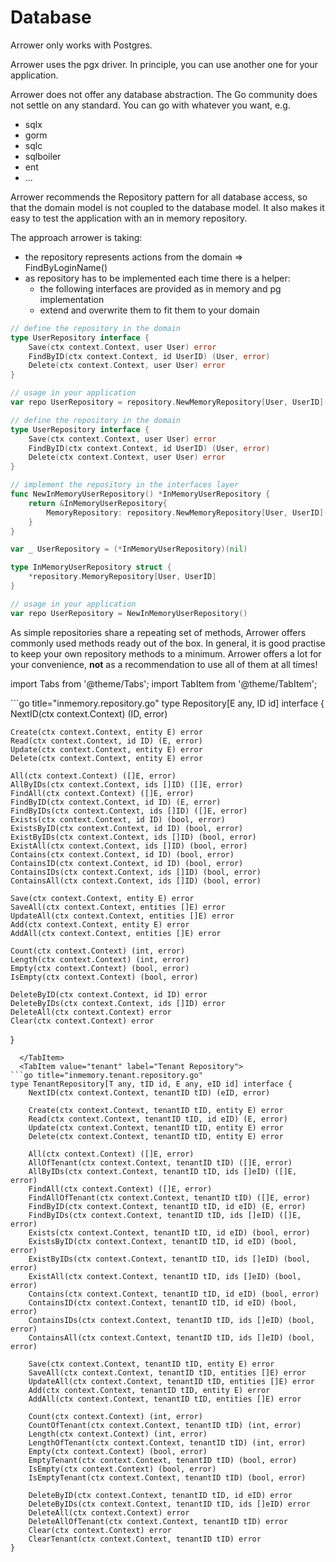 ---
---




# Database
Arrower only works with Postgres. 

Arrower uses the pgx driver. In principle, you can use another one for your application.

Arrower does not offer any database abstraction. The Go community does not settle on any standard.
You can go with whatever you want, e.g.
* sqlx
* gorm
* sqlc
* sqlboiler
* ent
* ...

Arrower recommends the Repository pattern for all database access,
so that the domain model is not coupled to the database model.
It also makes it easy to test the application with an in memory repository.

The approach arrower is taking:
* the repository represents actions from the domain => FindByLoginName()
* as repository has to be implemented each time there is a helper:
  * the following interfaces are provided as in memory and pg implementation
  * extend and overwrite them to fit them to your domain

```go title="Direct use of generic repository"
// define the repository in the domain 
type UserRepository interface {
    Save(ctx context.Context, user User) error
    FindByID(ctx context.Context, id UserID) (User, error)
    Delete(ctx context.Context, user User) error
}

// usage in your application
var repo UserRepository = repository.NewMemoryRepository[User, UserID](),
```

```go title="Wrap the generic repository"
// define the repository in the domain 
type UserRepository interface {
    Save(ctx context.Context, user User) error
    FindByID(ctx context.Context, id UserID) (User, error)
    Delete(ctx context.Context, user User) error
}

// implement the repository in the interfaces layer
func NewInMemoryUserRepository() *InMemoryUserRepository {
    return &InMemoryUserRepository{
        MemoryRepository: repository.NewMemoryRepository[User, UserID](),
    }
}

var _ UserRepository = (*InMemoryUserRepository)(nil)

type InMemoryUserRepository struct {
    *repository.MemoryRepository[User, UserID]
}

// usage in your application
var repo UserRepository = NewInMemoryUserRepository()
```




As simple repositories share a repeating set of methods, 
Arrower offers commonly used methods ready out of the box.
In general, it is good practise to keep your own repository methods to a minimum.
Arrower offers a lot for your convenience,
**not** as a recommendation to use all of them at all times!


import Tabs from '@theme/Tabs';
import TabItem from '@theme/TabItem';

<Tabs>
  <TabItem value="entity" label="Entity Repository" default>
```go title="inmemory.repository.go"
type Repository[E any, ID id] interface {
    NextID(ctx context.Context) (ID, error)

    Create(ctx context.Context, entity E) error
    Read(ctx context.Context, id ID) (E, error)
    Update(ctx context.Context, entity E) error
    Delete(ctx context.Context, entity E) error
    
    All(ctx context.Context) ([]E, error)
    AllByIDs(ctx context.Context, ids []ID) ([]E, error)
    FindAll(ctx context.Context) ([]E, error)
    FindByID(ctx context.Context, id ID) (E, error)
    FindByIDs(ctx context.Context, ids []ID) ([]E, error)
    Exists(ctx context.Context, id ID) (bool, error)
    ExistsByID(ctx context.Context, id ID) (bool, error)
    ExistByIDs(ctx context.Context, ids []ID) (bool, error)
    ExistAll(ctx context.Context, ids []ID) (bool, error)
    Contains(ctx context.Context, id ID) (bool, error)
    ContainsID(ctx context.Context, id ID) (bool, error)
    ContainsIDs(ctx context.Context, ids []ID) (bool, error)
    ContainsAll(ctx context.Context, ids []ID) (bool, error)
    
    Save(ctx context.Context, entity E) error
    SaveAll(ctx context.Context, entities []E) error
    UpdateAll(ctx context.Context, entities []E) error
    Add(ctx context.Context, entity E) error
    AddAll(ctx context.Context, entities []E) error
    
    Count(ctx context.Context) (int, error)
    Length(ctx context.Context) (int, error)
    Empty(ctx context.Context) (bool, error)
    IsEmpty(ctx context.Context) (bool, error)
    
    DeleteByID(ctx context.Context, id ID) error
    DeleteByIDs(ctx context.Context, ids []ID) error
    DeleteAll(ctx context.Context) error
    Clear(ctx context.Context) error
}
```
  </TabItem>
  <TabItem value="tenant" label="Tenant Repository">
```go title="inmemory.tenant.repository.go"
type TenantRepository[T any, tID id, E any, eID id] interface {
    NextID(ctx context.Context, tenantID tID) (eID, error)
    
    Create(ctx context.Context, tenantID tID, entity E) error
    Read(ctx context.Context, tenantID tID, id eID) (E, error)
    Update(ctx context.Context, tenantID tID, entity E) error
    Delete(ctx context.Context, tenantID tID, entity E) error
    
    All(ctx context.Context) ([]E, error)
    AllOfTenant(ctx context.Context, tenantID tID) ([]E, error)
    AllByIDs(ctx context.Context, tenantID tID, ids []eID) ([]E, error)
    FindAll(ctx context.Context) ([]E, error)
    FindAllOfTenant(ctx context.Context, tenantID tID) ([]E, error)
    FindByID(ctx context.Context, tenantID tID, id eID) (E, error)
    FindByIDs(ctx context.Context, tenantID tID, ids []eID) ([]E, error)
    Exists(ctx context.Context, tenantID tID, id eID) (bool, error)
    ExistsByID(ctx context.Context, tenantID tID, id eID) (bool, error)
    ExistByIDs(ctx context.Context, tenantID tID, ids []eID) (bool, error)
    ExistAll(ctx context.Context, tenantID tID, ids []eID) (bool, error)
    Contains(ctx context.Context, tenantID tID, id eID) (bool, error)
    ContainsID(ctx context.Context, tenantID tID, id eID) (bool, error)
    ContainsIDs(ctx context.Context, tenantID tID, ids []eID) (bool, error)
    ContainsAll(ctx context.Context, tenantID tID, ids []eID) (bool, error)
    
    Save(ctx context.Context, tenantID tID, entity E) error
    SaveAll(ctx context.Context, tenantID tID, entities []E) error
    UpdateAll(ctx context.Context, tenantID tID, entities []E) error
    Add(ctx context.Context, tenantID tID, entity E) error
    AddAll(ctx context.Context, tenantID tID, entities []E) error
    
    Count(ctx context.Context) (int, error)
    CountOfTenant(ctx context.Context, tenantID tID) (int, error)
    Length(ctx context.Context) (int, error)
    LengthOfTenant(ctx context.Context, tenantID tID) (int, error)
    Empty(ctx context.Context) (bool, error)
    EmptyTenant(ctx context.Context, tenantID tID) (bool, error)
    IsEmpty(ctx context.Context) (bool, error)
    IsEmptyTenant(ctx context.Context, tenantID tID) (bool, error)
    
    DeleteByID(ctx context.Context, tenantID tID, id eID) error
    DeleteByIDs(ctx context.Context, tenantID tID, ids []eID) error
    DeleteAll(ctx context.Context) error
    DeleteAllOfTenant(ctx context.Context, tenantID tID) error
    Clear(ctx context.Context) error
    ClearTenant(ctx context.Context, tenantID tID) error
}
```
  </TabItem>
</Tabs>

